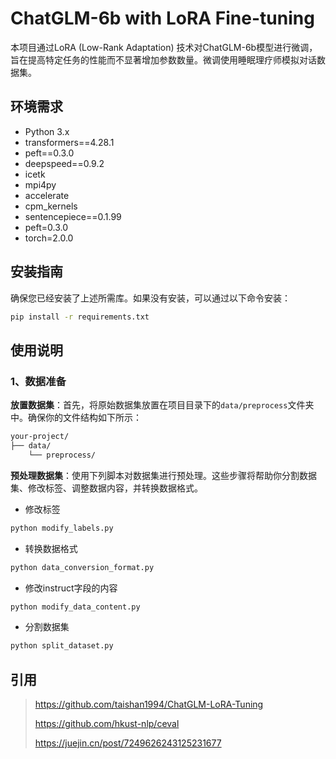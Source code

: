 # ChatGLM-6b with LoRA Fine-tuning

本项目通过LoRA (Low-Rank Adaptation) 技术对ChatGLM-6b模型进行微调，旨在提高特定任务的性能而不显著增加参数数量。微调使用睡眠理疗师模拟对话数据集。

## 环境需求

- Python 3.x
- transformers==4.28.1
- peft==0.3.0
- deepspeed==0.9.2
- icetk
- mpi4py
- accelerate
- cpm_kernels
- sentencepiece==0.1.99
- peft=0.3.0
- torch=2.0.0 

## 安装指南

确保您已经安装了上述所需库。如果没有安装，可以通过以下命令安装：

```bash
pip install -r requirements.txt
```

## 使用说明

### 1、数据准备

**放置数据集**：首先，将原始数据集放置在项目目录下的`data/preprocess`文件夹中。确保你的文件结构如下所示：

```bash
your-project/
├── data/
    └── preprocess/
```

**预处理数据集**：使用下列脚本对数据集进行预处理。这些步骤将帮助你分割数据集、修改标签、调整数据内容，并转换数据格式。

- 修改标签

```python
python modify_labels.py
```

- 转换数据格式

```python
python data_conversion_format.py
```

- 修改instruct字段的内容

```python
python modify_data_content.py
```

- 分割数据集

```python
python split_dataset.py
```

## 引用
> https://github.com/taishan1994/ChatGLM-LoRA-Tuning
> 
> https://github.com/hkust-nlp/ceval
> 
> https://juejin.cn/post/7249626243125231677
